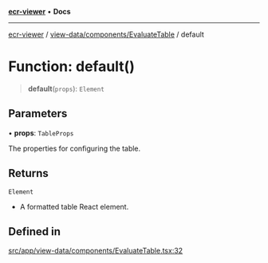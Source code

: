 [**ecr-viewer**](../../../../README.md) • **Docs**

***

[ecr-viewer](../../../../README.md) / [view-data/components/EvaluateTable](../README.md) / default

# Function: default()

> **default**(`props`): `Element`

## Parameters

• **props**: `TableProps`

The properties for configuring the table.

## Returns

`Element`

- A formatted table React element.

## Defined in

[src/app/view-data/components/EvaluateTable.tsx:32](https://github.com/CDCgov/phdi/blob/fa63a85e5b4651bdfc0d25ecc23a67e11fbcba18/containers/ecr-viewer/src/app/view-data/components/EvaluateTable.tsx#L32)
